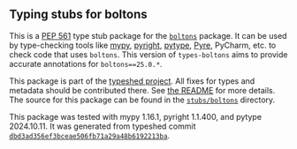 ## Typing stubs for boltons

This is a [PEP 561](https://peps.python.org/pep-0561/)
type stub package for the [`boltons`](https://github.com/mahmoud/boltons) package.
It can be used by type-checking tools like
[mypy](https://github.com/python/mypy/),
[pyright](https://github.com/microsoft/pyright),
[pytype](https://github.com/google/pytype/),
[Pyre](https://pyre-check.org/),
PyCharm, etc. to check code that uses `boltons`. This version of
`types-boltons` aims to provide accurate annotations for
`boltons==25.0.*`.

This package is part of the [typeshed project](https://github.com/python/typeshed).
All fixes for types and metadata should be contributed there.
See [the README](https://github.com/python/typeshed/blob/main/README.md)
for more details. The source for this package can be found in the
[`stubs/boltons`](https://github.com/python/typeshed/tree/main/stubs/boltons)
directory.

This package was tested with
mypy 1.16.1,
pyright 1.1.400,
and pytype 2024.10.11.
It was generated from typeshed commit
[`dbd3ad356ef3bceae506fb71a29a48b6192213ba`](https://github.com/python/typeshed/commit/dbd3ad356ef3bceae506fb71a29a48b6192213ba).